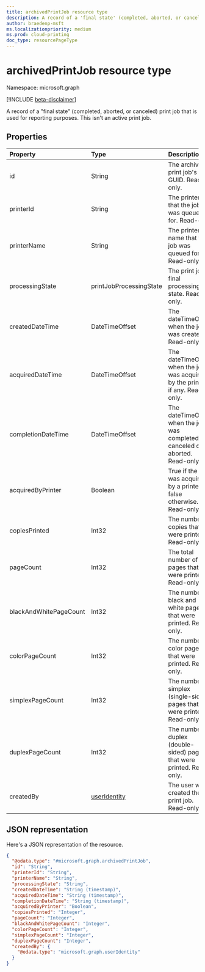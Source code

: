 ```yaml
---
title: archivedPrintJob resource type
description: A record of a 'final state' (completed, aborted, or canceled) print job that is used for reporting purposes. This isn't an active print job.
author: braedenp-msft
ms.localizationpriority: medium
ms.prod: cloud-printing
doc_type: resourcePageType
---
```


# archivedPrintJob resource type

Namespace: microsoft.graph

[!INCLUDE [beta-disclaimer](../../includes/beta-disclaimer.md)]

A record of a "final state" (completed, aborted, or canceled) print job that is used for reporting purposes. This isn't an active print job.

## Properties
| Property     | Type        | Description |
|:-------------|:------------|:------------|
|id|String|The archived print job's GUID. Read-only.|
|printerId|String|The printer ID that the job was queued for. Read-only.|
|printerName|String|The printer name that the job was queued for. Read-only.|
|processingState|printJobProcessingState|The print job's final processing state. Read-only.|
|createdDateTime|DateTimeOffset|The dateTimeOffset when the job was created. Read-only.|
|acquiredDateTime|DateTimeOffset|The dateTimeOffset when the job was acquired by the printer, if any. Read-only.|
|completionDateTime|DateTimeOffset|The dateTimeOffset when the job was completed, canceled or aborted. Read-only.|
|acquiredByPrinter|Boolean|True if the job was acquired by a printer; false otherwise. Read-only.|
|copiesPrinted|Int32|The number of copies that were printed. Read-only.|
|pageCount|Int32|The total number of pages that were printed. Read-only.|
|blackAndWhitePageCount|Int32|The number of black and white pages that were printed. Read-only.|
|colorPageCount|Int32|The number of color pages that were printed. Read-only.|
|simplexPageCount|Int32|The number of simplex (single-sided) pages that were printed. Read-only.|
|duplexPageCount|Int32|The number of duplex (double-sided) pages that were printed. Read-only.|
|createdBy|[userIdentity](useridentity.md)|The user who created the print job. Read-only.|

## JSON representation

Here's a JSON representation of the resource.

<!-- {
  "blockType": "resource",
  "optionalProperties": [

  ],
  "@odata.type": "microsoft.graph.archivedPrintJob"
}-->

```json
{
  "@odata.type": "#microsoft.graph.archivedPrintJob",
  "id": "String",
  "printerId": "String",
  "printerName": "String",
  "processingState": "String",
  "createdDateTime": "String (timestamp)",
  "acquiredDateTime": "String (timestamp)",
  "completionDateTime": "String (timestamp)",
  "acquiredByPrinter": "Boolean",
  "copiesPrinted": "Integer",
  "pageCount": "Integer",
  "blackAndWhitePageCount": "Integer",
  "colorPageCount": "Integer",
  "simplexPageCount": "Integer",
  "duplexPageCount": "Integer",
  "createdBy": {
    "@odata.type": "microsoft.graph.userIdentity"
  }
}
```

<!-- uuid: 8fcb5dbc-d5aa-4681-8e31-b001d5168d79
2015-10-25 14:57:30 UTC -->
<!-- {
  "type": "#page.annotation",
  "description": "archivedPrintJob resource",
  "keywords": "",
  "section": "documentation",
  "tocPath": ""
}-->

